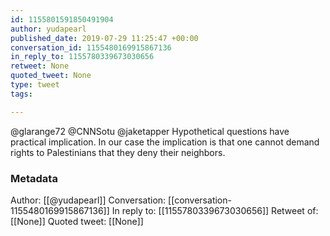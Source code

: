 ```yaml
---
id: 1155801591850491904
author: yudapearl
published_date: 2019-07-29 11:25:47 +00:00
conversation_id: 1155480169915867136
in_reply_to: 1155780339673030656
retweet: None
quoted_tweet: None
type: tweet
tags:

---
```


@glarange72 @CNNSotu @jaketapper Hypothetical questions have practical implication. In our case the implication is that one cannot demand rights to Palestinians that they deny their neighbors.

### Metadata

Author: [[@yudapearl]]
Conversation: [[conversation-1155480169915867136]]
In reply to: [[1155780339673030656]]
Retweet of: [[None]]
Quoted tweet: [[None]]
